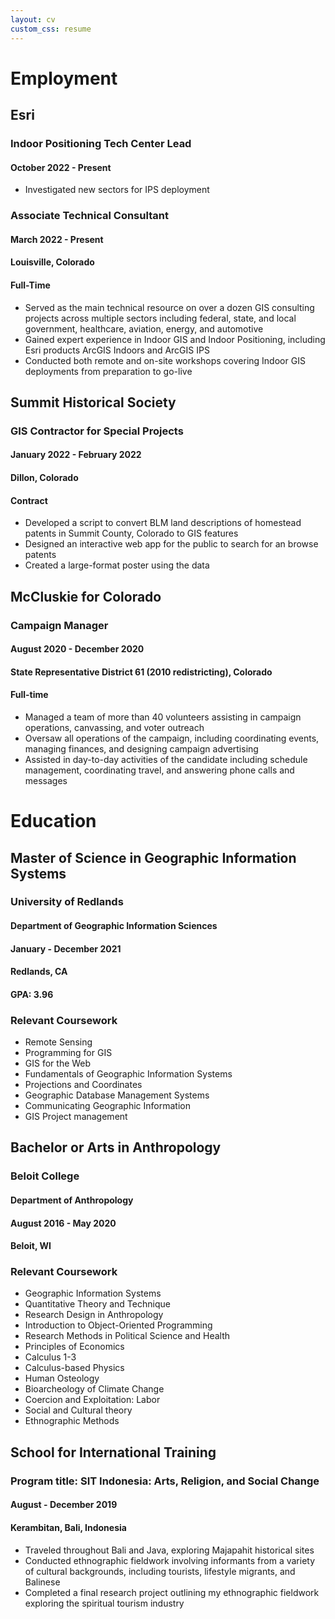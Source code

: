 ```yaml
---
layout: cv
custom_css: resume
---
```

# Employment
## Esri
### Indoor Positioning Tech Center Lead
#### October 2022 - Present
- Investigated new sectors for IPS deployment

### Associate Technical Consultant
#### March 2022 - Present
#### Louisville, Colorado
#### Full-Time
- Served as the main technical resource on over a dozen GIS consulting projects across multiple sectors including federal, state, and local government, healthcare, aviation, energy, and automotive
- Gained expert experience in Indoor GIS and Indoor Positioning, including Esri products ArcGIS Indoors and ArcGIS IPS
- Conducted both remote and on-site workshops covering Indoor GIS deployments from preparation to go-live

## Summit Historical Society
### GIS Contractor for Special Projects
#### January 2022 - February 2022
#### Dillon, Colorado
#### Contract
- Developed a script to convert BLM land descriptions of homestead patents in Summit County, Colorado to GIS features
- Designed an interactive web app for the public to search for an browse patents
- Created a large-format poster using the data

## McCluskie for Colorado
### Campaign Manager
#### August 2020 - December 2020
#### State Representative District 61 (2010 redistricting), Colorado
#### Full-time
- Managed a team of more than 40 volunteers assisting in campaign operations, canvassing, and voter outreach
- Oversaw all operations of the campaign, including coordinating events, managing finances, and designing campaign advertising
- Assisted in day-to-day activities of the candidate including schedule management, coordinating travel, and answering phone calls and messages

# Education
## Master of Science in Geographic Information Systems
### University of Redlands
#### Department of Geographic Information Sciences
#### January - December 2021
#### Redlands, CA
#### GPA: 3.96
### Relevant Coursework
- Remote Sensing
- Programming for GIS
- GIS for the Web
- Fundamentals of Geographic Information Systems
- Projections and Coordinates
- Geographic Database Management Systems
- Communicating Geographic Information
- GIS Project management

## Bachelor or Arts in Anthropology
### Beloit College
#### Department of Anthropology
#### August 2016 - May 2020
#### Beloit, WI
### Relevant Coursework
- Geographic Information Systems
- Quantitative Theory and Technique
- Research Design in Anthropology
- Introduction to Object-Oriented Programming
- Research Methods in Political Science and Health
- Principles of Economics
- Calculus 1-3
- Calculus-based Physics
- Human Osteology
- Bioarcheology of Climate Change
- Coercion and Exploitation: Labor
- Social and Cultural theory
- Ethnographic Methods

## School for International Training
### Program title: SIT Indonesia: Arts, Religion, and Social Change
#### August - December 2019
#### Kerambitan, Bali, Indonesia
- Traveled throughout Bali and Java, exploring Majapahit historical sites
- Conducted ethnographic fieldwork involving informants from a variety of cultural backgrounds, including tourists, lifestyle migrants, and Balinese
- Completed a final research project outlining my ethnographic fieldwork exploring the spiritual tourism industry

